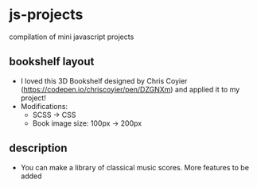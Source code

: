 # js-projects
compilation of mini javascript projects

## bookshelf layout
- I loved this 3D Bookshelf designed by Chris Coyier (https://codepen.io/chriscoyier/pen/DZGNXm) and applied it to my project! 
- Modifications: 
    - SCSS -> CSS
    - Book image size: 100px -> 200px

## description
- You can make a library of classical music scores. More features to be added